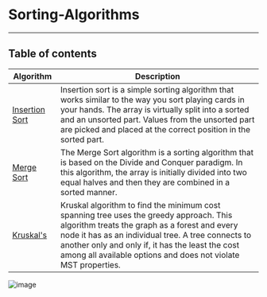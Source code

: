 # Sorting-Algorithms

___
## Table of contents


| Algorithm                                                          |Description| 
| -------                                                          |-------       |
| [Insertion Sort](https://github.com/Mennatullah-Elsahy/Sorting-Algorithms/tree/master/Insertion-Sort)  | Insertion sort is a simple sorting algorithm that works similar to the way you sort playing cards in your hands. The array is virtually split into a sorted and an unsorted part. Values from the unsorted part are picked and placed at the correct position in the sorted part.|
| [Merge Sort](https://github.com/Mennatullah-Elsahy/Sorting-Algorithms/tree/master/Merge-Sort)    | The Merge Sort algorithm is a sorting algorithm that is based on the Divide and Conquer paradigm. In this algorithm, the array is initially divided into two equal halves and then they are combined in a sorted manner.|
| [Kruskal's](https://github.com/Mennatullah-Elsahy/Sorting-Algorithms/tree/master/Kruskal's-Algorithm)    | Kruskal algorithm to find the minimum cost spanning tree uses the greedy approach. This algorithm treats the graph as a forest and every node it has as an individual tree. A tree connects to another only and only if, it has the least the  cost among all available options and does not violate MST properties.|
![image](https://user-images.githubusercontent.com/100795596/206426560-0a768da2-9d25-4046-9008-3b339fa53785.png)
